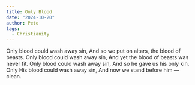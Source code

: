 ```yaml
---
title: Only Blood
date: "2024-10-20"
author: Pete
tags:
  - Christianity
---
```


Only blood could wash away sin,
And so we put on altars, the blood of beasts.
Only blood could wash away sin,
And yet the blood of beasts was never fit.
Only blood could wash away sin,
And so he gave us his only kin.
Only His blood could wash away sin,
And now we stand before him — clean.
